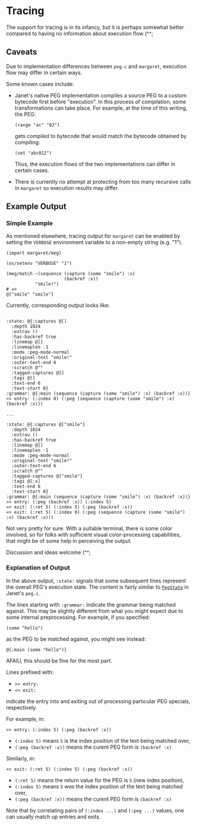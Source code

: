 # Tracing

The support for tracing is in its infancy, but it is perhaps somewhat
better compared to having no information about execution flow (^^;

## Caveats

Due to implementation differences between `peg.c` and `margaret`,
execution flow may differ in certain ways.

Some known cases include:

* Janet's native PEG implementation compiles a source PEG to a custom
  bytecode first before "execution".  In this process of compilation,
  some transformations can take place.  For example, at the time of
  this writing, the PEG:

    ```janet
    (range "ac" "02")
    ```

  gets compiled to bytecode that would match the bytecode obtained by
  compiling:

    ```janet
    (set "abc012")
    ```

  Thus, the execution flows of the two implementations can differ
  in certain cases.

* There is currently no attempt at protecting from too many recursive
  calls in `margaret` so execution results may differ.

## Example Output

### Simple Example

As mentioned elsewhere, tracing output for `margaret` can be enabled
by setting the `VERBOSE` environment variable to a non-empty string
(e.g. "1").

```janet
(import margaret/meg)

(os/setenv "VERBOSE" "1")

(meg/match ~(sequence (capture (some "smile") :x)
                      (backref :x))
           "smile!")
# =>
@["smile" "smile"]
```

Currently, corresponding output looks like:

```

:state: @{:captures @[]
  :depth 1024
  :extrav ()
  :has-backref true
  :linemap @[]
  :linemaplen -1
  :mode :peg-mode-normal
  :original-text "smile!"
  :outer-text-end 6
  :scratch @""
  :tagged-captures @[]
  :tags @[]
  :text-end 6
  :text-start 0}
:grammar: @{:main (sequence (capture (some "smile") :x) (backref :x))}
>> entry: (:index 0) (:peg (sequence (capture (some "smile") :x) (backref :x)))

...

:state: @{:captures @["smile"]
  :depth 1024
  :extrav ()
  :has-backref true
  :linemap @[]
  :linemaplen -1
  :mode :peg-mode-normal
  :original-text "smile!"
  :outer-text-end 6
  :scratch @""
  :tagged-captures @["smile"]
  :tags @[:x]
  :text-end 6
  :text-start 0}
:grammar: @{:main (sequence (capture (some "smile") :x) (backref :x))}
>> entry: (:peg (backref :x)) (:index 5)
<< exit: (:ret 5) (:index 5) (:peg (backref :x))
<< exit: (:ret 5) (:index 0) (:peg (sequence (capture (some "smile") :x) (backref :x)))
```

Not very pretty for sure.  With a suitable terminal, there is some
color involved, so for folks with sufficient visual color-processing
capabilities, that might be of some help in perceiving the output.

Discussion and ideas welcome (^^;

### Explanation of Output

In the above output, `:state:` signals that some subsequent lines
represent the overall PEG's execution state.  The content is fairly
similar to
[`PegState`](https://github.com/janet-lang/janet/blob/e2a8951f688fec8362f725e4a8afd3c79bc1854e/src/core/peg.c#L38-L62)
in Janet's `peg.c`.

The lines starting with `:grammar:` indicate the grammar being matched
against.  This may be slightly different from what you might expect
due to some internal preprocessing.  For example, if you specified:

```janet
(some "hello")
```

as the PEG to be matched against, you might see instead:

```janet
@{:main (some "hello")}
```

AFAIU, this should be fine for the most part.

Lines prefixed with:

* `>> entry:`
* `<< exit:`

indicate the entry into and exiting out of processing particular PEG
specials, respectively.

For example, in:

```
>> entry: (:index 5) (:peg (backref :x))
```

* `(:index 5)` means `5` is the index position of the text being matched over,
* `(:peg (backref :x))` means the curent PEG form is `(backref :x)`

Similarly, in:

```
<< exit: (:ret 5) (:index 5) (:peg (backref :x))
```

* `(:ret 5)` means the return value for the PEG is `5` (new index position),
* `(:index 5)` means `5` _was_ the index position of the text being matched over,
* `(:peg (backref :x))` means the curent PEG form is `(backref :x)`

Note that by correlating pairs of `(:index ...)` and `(:peg ...)`
values, one can usually match up entries and exits.
